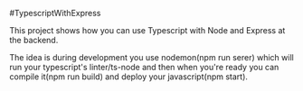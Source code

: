 #TypescriptWithExpress

This project shows how you can use Typescript with Node and Express at the backend.

The idea is during development you use nodemon(npm run serer) which will run your typescript's linter/ts-node and then when you're ready you can compile it(npm run build) and deploy your javascript(npm start).
